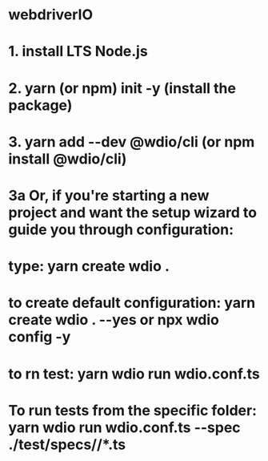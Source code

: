 # webdriverIO
# 1. install LTS Node.js
# 2. yarn (or npm) init -y (install the package)
# 3. yarn add --dev @wdio/cli (or npm install @wdio/cli)
# 3a Or, if you're starting a new project and want the setup wizard to guide you through configuration:
# type: yarn create wdio .
# to create default configuration: yarn create wdio . --yes or npx wdio config -y

# to rn test: yarn wdio run wdio.conf.ts

# To run tests from the specific folder: yarn wdio run wdio.conf.ts --spec ./test/specs/<folderName>/*.ts 


